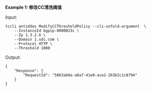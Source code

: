 **Example 1: 修改CC清洗阈值**



Input: 

```
tccli antiddos ModifyCCThresholdPolicy --cli-unfold-argument  \
    --InstanceId bgpip-0000023c \
    --Ip 1.3.2.6 \
    --Domain 1.sdc.com \
    --Protocol HTTP \
    --Threshold 1000
```

Output: 
```
{
    "Response": {
        "RequestId": "5063ab0a-a8a7-41e8-ace2-263b2c1c8794"
    }
}
```

